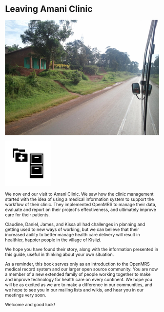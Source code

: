 # Leaving Amani Clinic

![](/assets/leaving-clinic.png)

![](/assets/case-study.png)

We now end our visit to Amani Clinic. We saw how the clinic management started with the idea of using a medical information system to support the workflow of their clinic. They implemented OpenMRS to manage their data, evaluate and report on their project's effectiveness, and ultimately improve care for their patients.

Claudine, Daniel, James, and Kissa all had challenges in planning and getting used to new ways of working, but we can believe that their increased ability to better manage health care delivery will result in healthier, happier people in the village of Kisiizi.

We hope you have found their story, along with the information presented in this guide, useful in thinking about your own situation.

As a reminder, this book serves only as an introduction to the OpenMRS medical record system and our larger open source community. You are now a member of a new extended family of people working together to make and improve technology for health care on every continent. We hope you will be as excited as we are to make a difference in our communities, and we hope to see you in our mailing lists and wikis, and hear you in our meetings very soon.

Welcome and good luck! 

